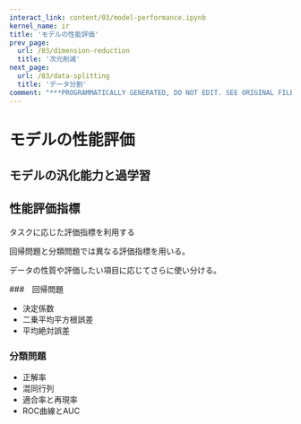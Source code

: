 ```yaml
---
interact_link: content/03/model-performance.ipynb
kernel_name: ir
title: 'モデルの性能評価'
prev_page:
  url: /03/dimension-reduction
  title: '次元削減'
next_page:
  url: /03/data-splitting
  title: 'データ分割'
comment: "***PROGRAMMATICALLY GENERATED, DO NOT EDIT. SEE ORIGINAL FILES IN /content***"
---
```


# モデルの性能評価

## モデルの汎化能力と過学習

## 性能評価指標

タスクに応じた評価指標を利用する

回帰問題と分類問題では異なる評価指標を用いる。

データの性質や評価したい項目に応じてさらに使い分ける。

###　回帰問題

- 決定係数
- 二乗平均平方根誤差
- 平均絶対誤差

### 分類問題

- 正解率
- 混同行列
- 適合率と再現率
- ROC曲線とAUC
